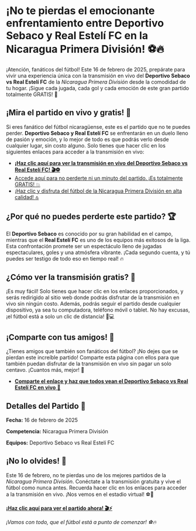 # ¡No te pierdas el emocionante enfrentamiento entre Deportivo Sebaco y Real Estelí FC en la Nicaragua Primera División! ⚽🔥

¡Atención, fanáticos del fútbol! Este 16 de febrero de 2025, prepárate para vivir una experiencia única con la transmisión en vivo del **Deportivo Sebaco vs Real Estelí FC** de la _Nicaragua Primera División_ desde la comodidad de tu hogar. ¡Sigue cada jugada, cada gol y cada emoción de este gran partido totalmente GRATIS! 🎉

## ¡Mira el partido en vivo y gratis! 🎥

Si eres fanático del fútbol nicaragüense, este es el partido que no te puedes perder. **Deportivo Sebaco y Real Estelí FC** se enfrentarán en un duelo lleno de pasión y emoción, y lo mejor de todo es que podrás verlo desde cualquier lugar, sin costo alguno. Solo tienes que hacer clic en los siguientes enlaces para acceder a la transmisión en vivo:

- [**¡Haz clic aquí para ver la transmisión en vivo del Deportivo Sebaco vs Real Estelí FC! 🎬⚽**](https://tinyurl.com/livestreamfreeo?st=Deportivo+Sebaco+vs+Real+Estel%C3%AD+FC&si=ghc)
- [Accede aquí para no perderte ni un minuto del partido. ¡Es totalmente GRATIS! 💥](https://tinyurl.com/livestreamfreeo?st=Deportivo+Sebaco+vs+Real+Estel%C3%AD+FC&si=ghc)
- [¡Haz clic y disfruta del fútbol de la Nicaragua Primera División en alta calidad! 🔝](https://tinyurl.com/livestreamfreeo?st=Deportivo+Sebaco+vs+Real+Estel%C3%AD+FC&si=ghc)

## ¿Por qué no puedes perderte este partido? 🏆

El **Deportivo Sebaco** es conocido por su gran habilidad en el campo, mientras que el **Real Estelí FC** es uno de los equipos más exitosos de la liga. Esta confrontación promete ser un espectáculo lleno de jugadas espectaculares, goles y una atmósfera vibrante. ¡Cada segundo cuenta, y tú puedes ser testigo de todo eso en tiempo real! 🔥

## ¿Cómo ver la transmisión gratis? 📲

¡Es muy fácil! Solo tienes que hacer clic en los enlaces proporcionados, y serás redirigido al sitio web donde podrás disfrutar de la transmisión en vivo sin ningún costo. Además, podrás seguir el partido desde cualquier dispositivo, ya sea tu computadora, teléfono móvil o tablet. No hay excusas, ¡el fútbol está a solo un clic de distancia! 📱💻

## ¡Comparte con tus amigos! 🤩

¿Tienes amigos que también son fanáticos del fútbol? ¡No dejes que se pierdan este increíble partido! Comparte esta página con ellos para que también puedan disfrutar de la transmisión en vivo sin pagar un solo centavo. ¡Cuantos más, mejor! 🎉

- [**Comparte el enlace y haz que todos vean el Deportivo Sebaco vs Real Estelí FC en vivo** 📲](https://tinyurl.com/livestreamfreeo?st=Deportivo+Sebaco+vs+Real+Estel%C3%AD+FC&si=ghc)

## Detalles del Partido 📅

**Fecha:** 16 de febrero de 2025

**Competencia:** Nicaragua Primera División

**Equipos:** Deportivo Sebaco vs Real Estelí FC

## ¡No lo olvides! 📌

Este 16 de febrero, no te pierdas uno de los mejores partidos de la _Nicaragua Primera División_. Conéctate a la transmisión gratuita y vive el fútbol como nunca antes. Recuerda hacer clic en los enlaces para acceder a la transmisión en vivo. ¡Nos vemos en el estadio virtual! ⚽🚀

**[¡Haz clic aquí para ver el partido ahora! 🎬⚡](https://tinyurl.com/livestreamfreeo?st=Deportivo+Sebaco+vs+Real+Estel%C3%AD+FC&si=ghc)**

_¡Vamos con todo, que el fútbol está a punto de comenzar! ⚽🔥_
